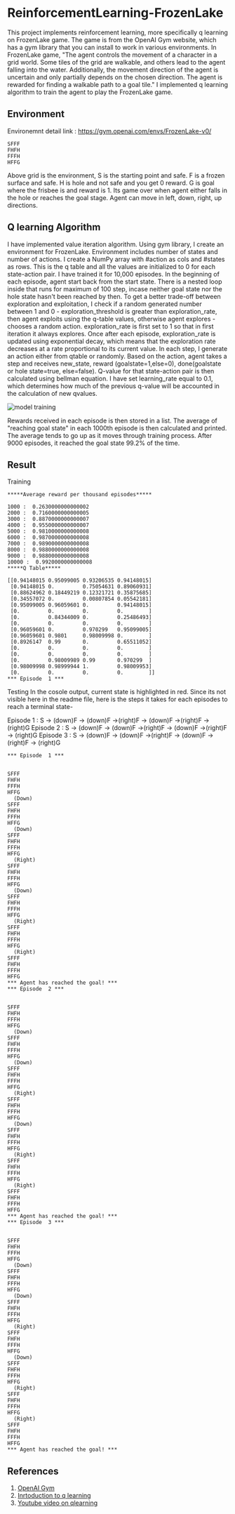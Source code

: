 # ReinforcementLearning-FrozenLake

This project implements reinforcement learning, more specifically q learning on FrozenLake game.
The game is from the OpenAI Gym website, which has a gym library that you can install to work in 
various environments. In FrozenLake game, "The agent controls the movement of a character in a grid world. Some
tiles of the grid are walkable, and others lead to the agent falling into the water. 
Additionally, the movement direction of the agent is uncertain and only partially depends on the 
chosen direction. The agent is rewarded for finding a walkable path to a goal tile." I implemented q learning algorithm to train the agent to play the FrozenLake game.


## Environment 

Environemnt detail link : https://gym.openai.com/envs/FrozenLake-v0/

```
SFFF
FHFH
FFFH
HFFG
```
Above grid is the environment, S is the starting point and safe. F is a frozen surface and safe.
H is hole and not safe and you get 0 reward. G is goal where the frisbee is and reward is 1. Its game over
when agent either falls in the hole or reaches the goal stage. Agent can move in left, down, right, up directions.

## Q learning Algorithm 

I have implemented value iteration algorithm. Using gym library, I create an environment for FrozenLake.
Environment includes number of states and number of actions. I create a NumPy array with #action as cols and #states as rows.
This is the q table and all the values are initialized to 0 for each state-action pair. I have trained it for
10,000 episodes. In the beginning of each episode, agent start back from the start state. There is a nested loop inside
that runs for maximum of 100 step, incase neither goal state nor the hole state hasn't been reached by then. To get a 
better trade-off between exploration and exploitation, I check if a random generated number between 1 and 0 - exploration_threshold
is greater than exploration_rate, then agent exploits using the q-table values, otherwise agent explores - chooses a
random action. exploration_rate is first set to 1 so that in first iteration it always explores. Once after each
episode, exploration_rate is updated using exponential decay, which means that the exploration rate decreases 
at a rate proportional to its current value. In each step, I generate an action either from qtable or randomly.
Based on the action, agent takes a step and receives new_state, reward (goalstate=1,else=0), done(goalstate or 
hole state=true, else=false). Q-value for that state-action pair is then calculated using bellman equation.
I have set learning_rate equal to 0.1, which determines how much of the previous q-value will be accounted in the
calculation of new qvalues.
 
![model training](images/formula.PNG)

Rewards received in each episode is then stored in a list. The average of "reaching goal state" in
each 1000th episode is then calculated and printed. The average tends to go up as it moves through
training process. After 9000 episodes, it reached the goal state 99.2% of the time.

## Result
 
Training

```
*****Average reward per thousand episodes*****

1000 :  0.2630000000000002
2000 :  0.7160000000000005
3000 :  0.8870000000000007
4000 :  0.9550000000000007
5000 :  0.9810000000000008
6000 :  0.9870000000000008
7000 :  0.9890000000000008
8000 :  0.9880000000000008
9000 :  0.9880000000000008
10000 :  0.9920000000000008
*****Q Table*****

[[0.94148015 0.95099005 0.93206535 0.94148015]
 [0.94148015 0.         0.75054631 0.89060931]
 [0.88624962 0.18449219 0.12321721 0.35875685]
 [0.34557072 0.         0.00807854 0.05542181]
 [0.95099005 0.96059601 0.         0.94148015]
 [0.         0.         0.         0.        ]
 [0.         0.84344009 0.         0.25486493]
 [0.         0.         0.         0.        ]
 [0.96059601 0.         0.970299   0.95099005]
 [0.96059601 0.9801     0.98009998 0.        ]
 [0.8926147  0.99       0.         0.65511052]
 [0.         0.         0.         0.        ]
 [0.         0.         0.         0.        ]
 [0.         0.98009989 0.99       0.970299  ]
 [0.98009998 0.98999944 1.         0.98009953]
 [0.         0.         0.         0.        ]]
*** Episode  1 ***

```

Testing
In the cosole output, current state is highlighted in red. Since its not visible
here in the readme file, here is the steps it takes for each episodes to reach a terminal state-

Episode 1 : S -> (down)F -> (down)F ->(right)F -> (down)F ->(right)F -> (right)G
Episode 2 : S -> (down)F -> (down)F ->(right)F -> (down)F ->(right)F -> (right)G
Episode 3 : S -> (down)F -> (down)F ->(right)F -> (down)F ->(right)F -> (right)G

```
*** Episode  1 ***


SFFF
FHFH
FFFH
HFFG
  (Down)
SFFF
FHFH
FFFH
HFFG
  (Down)
SFFF
FHFH
FFFH
HFFG
  (Right)
SFFF
FHFH
FFFH
HFFG
  (Down)
SFFF
FHFH
FFFH
HFFG
  (Right)
SFFF
FHFH
FFFH
HFFG
  (Right)
SFFF
FHFH
FFFH
HFFG
*** Agent has reached the goal! ***
*** Episode  2 ***


SFFF
FHFH
FFFH
HFFG
  (Down)
SFFF
FHFH
FFFH
HFFG
  (Down)
SFFF
FHFH
FFFH
HFFG
  (Right)
SFFF
FHFH
FFFH
HFFG
  (Down)
SFFF
FHFH
FFFH
HFFG
  (Right)
SFFF
FHFH
FFFH
HFFG
  (Right)
SFFF
FHFH
FFFH
HFFG
*** Agent has reached the goal! ***
*** Episode  3 ***


SFFF
FHFH
FFFH
HFFG
  (Down)
SFFF
FHFH
FFFH
HFFG
  (Down)
SFFF
FHFH
FFFH
HFFG
  (Right)
SFFF
FHFH
FFFH
HFFG
  (Down)
SFFF
FHFH
FFFH
HFFG
  (Right)
SFFF
FHFH
FFFH
HFFG
  (Right)
SFFF
FHFH
FFFH
HFFG
*** Agent has reached the goal! ***
```


## References

1. [OpenAI Gym](https://gym.openai.com/docs/)
2. [Inrtoduction to q learning](https://towardsdatascience.com/introduction-to-q-learning-88d1c4f2b49c)
3. [Youtube video on qlearning](https://www.youtube.com/watch?v=nyjbcRQ-uQ8&list=PLZbbT5o_s2xoWNVdDudn51XM8lOuZ_Njv&index=1)